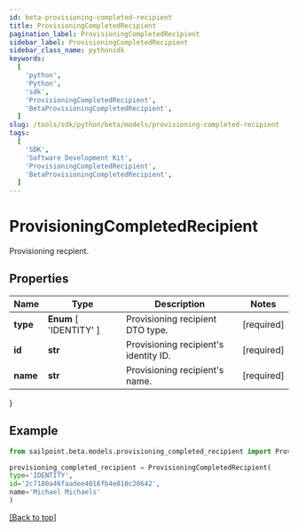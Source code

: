 ```yaml
---
id: beta-provisioning-completed-recipient
title: ProvisioningCompletedRecipient
pagination_label: ProvisioningCompletedRecipient
sidebar_label: ProvisioningCompletedRecipient
sidebar_class_name: pythonsdk
keywords:
  [
    'python',
    'Python',
    'sdk',
    'ProvisioningCompletedRecipient',
    'BetaProvisioningCompletedRecipient',
  ]
slug: /tools/sdk/python/beta/models/provisioning-completed-recipient
tags:
  [
    'SDK',
    'Software Development Kit',
    'ProvisioningCompletedRecipient',
    'BetaProvisioningCompletedRecipient',
  ]
---
```


# ProvisioningCompletedRecipient

Provisioning recpient.

## Properties

| Name | Type | Description | Notes |
| --- | --- | --- | --- |
| **type** | **Enum** [ 'IDENTITY' ] | Provisioning recipient DTO type. | [required] |
| **id** | **str** | Provisioning recipient's identity ID. | [required] |
| **name** | **str** | Provisioning recipient's name. | [required] |

}

## Example

```python
from sailpoint.beta.models.provisioning_completed_recipient import ProvisioningCompletedRecipient

provisioning_completed_recipient = ProvisioningCompletedRecipient(
type='IDENTITY',
id='2c7180a46faadee4016fb4e018c20642',
name='Michael Michaels'
)

```

[[Back to top]](#)
